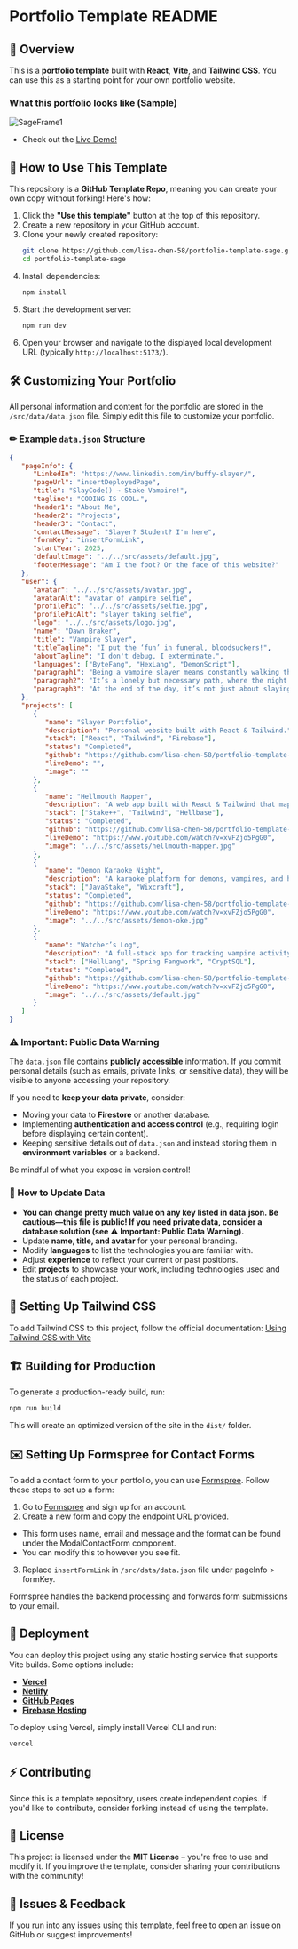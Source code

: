 # Portfolio Template README

## 🚀 Overview
This is a **portfolio template** built with **React**, **Vite**, and **Tailwind CSS**. You can use this as a starting point for your own portfolio website.


### What this portfolio looks like (Sample)
![SageFrame1](https://github.com/user-attachments/assets/3d441193-b46c-470a-bd4c-b8fd1aca1321)
* Check out the [Live Demo!](https://sage-frame.web.app/insertFormLink)


## 📌 How to Use This Template
This repository is a **GitHub Template Repo**, meaning you can create your own copy without forking! Here's how:

1. Click the **"Use this template"** button at the top of this repository.
2. Create a new repository in your GitHub account.
3. Clone your newly created repository:
   ```sh
   git clone https://github.com/lisa-chen-58/portfolio-template-sage.git
   cd portfolio-template-sage
   ```
4. Install dependencies:
   ```sh
   npm install
   ```
5. Start the development server:
   ```sh
   npm run dev
   ```
6. Open your browser and navigate to the displayed local development URL (typically `http://localhost:5173/`).

## 🛠 Customizing Your Portfolio
All personal information and content for the portfolio are stored in the `/src/data/data.json` file. Simply edit this file to customize your portfolio.

### ✏ Example `data.json` Structure
```json
{
   "pageInfo": {
      "LinkedIn": "https://www.linkedin.com/in/buffy-slayer/",
      "pageUrl": "insertDeployedPage",
      "title": "SlayCode() → Stake Vampire!",
      "tagline": "CODING IS COOL.",
      "header1": "About Me",
      "header2": "Projects",
      "header3": "Contact",
      "contactMessage": "Slayer? Student? I'm here",
      "formKey": "insertFormLink",
      "startYear": 2025,
      "defaultImage": "../../src/assets/default.jpg",
      "footerMessage": "Am I the foot? Or the face of this website?"
   },
   "user": {
      "avatar": "../../src/assets/avatar.jpg",
      "avatarAlt": "avatar of vampire selfie",
      "profilePic": "../../src/assets/selfie.jpg",
      "profilePicAlt": "slayer taking selfie",
      "logo": "../../src/assets/logo.jpg",
      "name": "Dawn Braker",
      "title": "Vampire Slayer",
      "titleTagline": "I put the ‘fun’ in funeral, bloodsuckers!",
      "aboutTagline": "I don't debug, I exterminate.",
      "languages": ["ByteFang", "HexLang", "DemonScript"],
      "paragraph1": "Being a vampire slayer means constantly walking the line between life and death, armed with nothing but wit, skill, and a well-placed stake.",
      "paragraph2": "It’s a lonely but necessary path, where the night is filled with lurking shadows and ancient enemies thirsting for blood.",
      "paragraph3": "At the end of the day, it’s not just about slaying monsters—it’s about protecting those who never even realize the darkness that almost consumed them."
   },
   "projects": [
      {
         "name": "Slayer Portfolio",
         "description": "Personal website built with React & Tailwind.",
         "stack": ["React", "Tailwind", "Firebase"],
         "status": "Completed",
         "github": "https://github.com/lisa-chen-58/portfolio-template-sage",
         "liveDemo": "",
         "image": ""
      },
      {
         "name": "Hellmouth Mapper",
         "description": "A web app built with React & Tailwind that maps supernatural hotspots.",
         "stack": ["Stake++", "Tailwind", "Hellbase"],
         "status": "Completed",
         "github": "https://github.com/lisa-chen-58/portfolio-template-sage",
         "liveDemo": "https://www.youtube.com/watch?v=xvFZjo5PgG0",
         "image": "../../src/assets/hellmouth-mapper.jpg"
      },
      {
         "name": "Demon Karaoke Night",
         "description": "A karaoke platform for demons, vampires, and humans. Hosted on Wix. No biting allowed!",
         "stack": ["JavaStake", "Wixcraft"],
         "status": "Completed",
         "github": "https://github.com/lisa-chen-58/portfolio-template-sage",
         "liveDemo": "https://www.youtube.com/watch?v=xvFZjo5PgG0",
         "image": "../../src/assets/demon-oke.jpg"
      },
      {
         "name": "Watcher’s Log",
         "description": "A full-stack app for tracking vampire activity, apocalypse schedules, and overdue slayer training.",
         "stack": ["HellLang", "Spring Fangwork", "CryptSQL"],
         "status": "Completed",
         "github": "https://github.com/lisa-chen-58/portfolio-template-sage",
         "liveDemo": "https://www.youtube.com/watch?v=xvFZjo5PgG0",
         "image": "../../src/assets/default.jpg"
      }
   ]
}
```

### ⚠️ Important: Public Data Warning

The `data.json` file contains **publicly accessible** information. If you commit personal details (such as emails, private links, or sensitive data), they will be visible to anyone accessing your repository.

If you need to **keep your data private**, consider:
- Moving your data to **Firestore** or another database.
- Implementing **authentication and access control** (e.g., requiring login before displaying certain content).
- Keeping sensitive details out of `data.json` and instead storing them in **environment variables** or a backend.

Be mindful of what you expose in version control!

### 🔧 How to Update Data
- __**You can change pretty much value on any key listed in data.json. Be cautious—this file is public! If you need private data, consider a database solution (see ⚠️ Important: Public Data Warning).**__
- Update **name, title, and avatar** for your personal branding.
- Modify **languages** to list the technologies you are familiar with.
- Adjust **experience** to reflect your current or past positions.
- Edit **projects** to showcase your work, including technologies used and the status of each project.

## 🌟 Setting Up Tailwind CSS

To add Tailwind CSS to this project, follow the official documentation:
[Using Tailwind CSS with Vite](https://tailwindcss.com/docs/installation/using-vite)

## 🏗 Building for Production
To generate a production-ready build, run:
```sh
npm run build
```
This will create an optimized version of the site in the `dist/` folder.

## ✉️ Setting Up Formspree for Contact Forms

To add a contact form to your portfolio, you can use [Formspree](https://formspree.io/). Follow these steps to set up a form:

1. Go to [Formspree](https://formspree.io/) and sign up for an account.
2. Create a new form and copy the endpoint URL provided.
- This form uses name, email and message and the format can be found under the ModalContactForm component.
- You can modify this to however you see fit.
3. Replace `insertFormLink` in `/src/data/data.json` file under pageInfo > formKey.

Formspree handles the backend processing and forwards form submissions to your email.

## 🚀 Deployment
You can deploy this project using any static hosting service that supports Vite builds. Some options include:

- **[Vercel](https://vercel.com/)**
- **[Netlify](https://www.netlify.com/)**
- **[GitHub Pages](https://pages.github.com/)**
- **[Firebase Hosting](https://firebase.google.com/docs/hosting)**

To deploy using Vercel, simply install Vercel CLI and run:
```sh
vercel
```

## ⚡ Contributing
Since this is a template repository, users create independent copies. If you'd like to contribute, consider forking instead of using the template.

## 📜 License
This project is licensed under the **MIT License** – you're free to use and modify it. If you improve the template, consider sharing your contributions with the community!

## 📝 Issues & Feedback
If you run into any issues using this template, feel free to open an issue on GitHub or suggest improvements!
